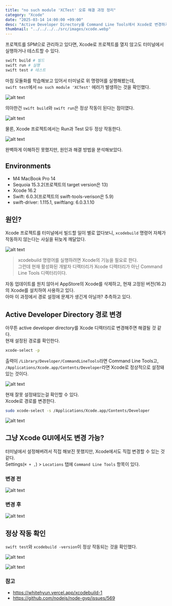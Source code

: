 ```yaml
---
title: "no such module 'XCTest' 오류 해결 과정 정리"
category: "Xcode"
date: "2025-03-14 14:00:00 +09:00"
desc: "Active Developer Directory를 Command Line Tools에서 Xcode로 변경하기"
thumbnail: "../../../../src/images/xcode.webp"
---
```


프로젝트를 SPM으로 관리하고 있다면, Xcode로 프로젝트를 열지 않고도 터미널에서 실행하거나 테스트할 수 있다.

```bash
swift build # 빌드
swift run # 실행
swift test # 테스트
```

마침 모듈화를 학습해보고 있어서 터미널로 위 명령어를 실행해봤는데,<br>
`swift test`에서 `no such module 'XCTest'` 에러가 발생하는 것을 확인했다.

![alt text](image-10.png)

의아한건 `swift build`와 `swift run`은 정상 작동이 된다는 점이였다.

![alt text](image-1.png)

물론, Xcode 프로젝트에서는 Run과 Test 모두 정상 작동한다.

![alt text](image-2.png)

완벽하게 이해하진 못했지만, 원인과 해결 방법을 분석해보았다.

## Environments

* M4 MacBook Pro 14
* Sequoia 15.3.2(프로젝트의 target version은 13)
* Xcode 16.2
* Swift: 6.0.3(프로젝트의 swift-tools-verison은 5.9)
* swift-driver: 1.115.1, swiftlang: 6.0.3.1.10

## 원인?

Xcode 프로젝트를 터미널에서 빌드할 일이 별로 없다보니, `xcodebuild` 명령어 자체가 작동하지 않는다는 사실을 뒤늦게 깨달았다.

![alt text](image-3.png)

> xcodebuild 명령어를 실행하려면 Xcode의 기능을 필요로 한다.<br>
> 그런데 현재 활성화된 개발자 디렉터리가 Xcode 디렉터리가 아닌 Command Line Tools 디렉터리이다.

자동 업데이트를 원치 않아서 AppStore의 Xcode를 삭제하고, 현재 고정된 버전(16.2)의 Xcode를 설치하여 사용하고 있다.<br>
아마 이 과정에서 경로 설정에 문제가 생긴게 아닐까? 추측하고 있다.

## Active Developer Directory 경로 변경

아무튼 active developer directory를 Xcode 디렉터리로 변경해주면 해결될 것 같다.<br>
현재 설정된 경로를 확인한다.

```bash
xcode-select -p
```

출력이 `/Library/Developer/CommandLineTools`라면 Command Line Tools고,<br>
`/Applications/Xcode.app/Contents/Developer`라면 Xcode로 정상적으로 설정돼있는 것이다.

![alt text](image-4.png)

현재 잘못 설정돼있는걸 확인할 수 있다.<br>
Xcode로 경로를 변경한다.

```bash
sudo xcode-select -s /Applications/Xcode.app/Contents/Developer
```

![alt text](image-5.png)

## 그냥 Xcode GUI에서도 변경 가능?

터미널에서 설정해버려서 직접 해보진 못했지만, Xcode에서도 직접 변경할 수 있는 것 같다.<br>
Settings(`⌘ + ,`) > `Locations` 탭에 `Command Line Tools` 항목이 있다.

### 변경 전

![alt text](image-7.png)

### 변경 후

![alt text](image-6.png)

## 정상 작동 확인

`swift test`와 `xcodebuild -version`이 정상 작동되는 것을 확인했다.

![alt text](image-8.png)

![alt text](image-9.png)

### 참고

- https://whitehyun.vercel.app/xcodebuild-1
- https://github.com/nodejs/node-gyp/issues/569
